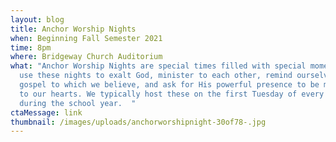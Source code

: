 ```yaml
---
layout: blog
title: Anchor Worship Nights
when: Beginning Fall Semester 2021
time: 8pm
where: Bridgeway Church Auditorium
what: "Anchor Worship Nights are special times filled with special moments! We
  use these nights to exalt God, minister to each other, remind ourselves of the
  gospel to which we believe, and ask for His powerful presence to be made known
  to our hearts. We typically host these on the first Tuesday of every month
  during the school year.  "
ctaMessage: link
thumbnail: /images/uploads/anchorworshipnight-30of78-.jpg
---
```

